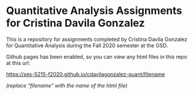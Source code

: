 # Quantitative Analysis Assignments for Cristina Davila Gonzalez

This is a repository for assignments completed by Cristina Davila Gonzalez for Quantitative Analysis during the Fall 2020 semester at the GSD.

Github pages has been enabled, so you can view any html files in this repo at this url:

https://ses-5215-f2020.github.io/cdavilagonzalez-quant/filename

*(replace “filename” with the name of the html file)*
